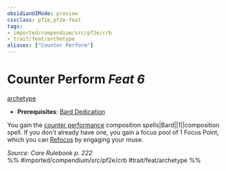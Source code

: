 ```yaml
---
obsidianUIMode: preview
cssclass: pf2e,pf2e-feat
tags:
- imported/compendium/src/pf2e/crb
- trait/feat/archetype
aliases: ["Counter Perform"]
---
```

# Counter Perform  *Feat 6*  
[archetype](archetype.md)  

- **Prerequisites**: [Bard Dedication](bard-dedication.md)

You gain the [counter performance](../spells/counter-performance.md) composition spells|Bard||1||composition spell. If you don't already have one, you gain a focus pool of 1 Focus Point, which you can [Refocus](refocus.md) by engaging your muse.

*Source: Core Rulebook p. 222*  
%% #imported/compendium/src/pf2e/crb #trait/feat/archetype %%